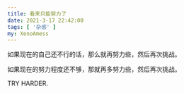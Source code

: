 ```yaml
---
title: 看来只能努力了
date: 2021-3-17 22:42:00
tags: [ '杂感' ]
my: XenoAmess
---
```


如果现在的自己还不行的话，那么就再努力些，然后再次挑战。

如果现在的努力程度还不够，那就再多努力些，然后再次挑战。

TRY HARDER.
